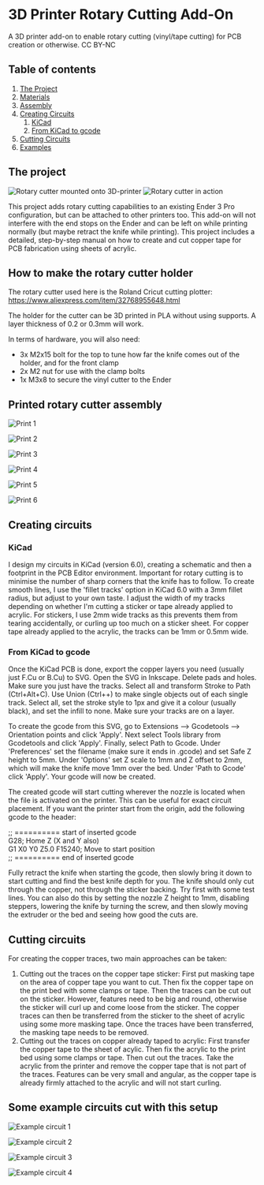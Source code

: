 # 3D Printer Rotary Cutting Add-On

A 3D printer add-on to enable rotary cutting (vinyl/tape cutting) for PCB creation or otherwise.
CC BY-NC

## Table of contents

1. [The Project](#project)
2. [Materials](#materials)
3. [Assembly](#assembly)
4. [Creating Circuits](#circuit_creation)
   1. [KiCad](#kicad)
   2. [From KiCad to gcode](gcode_creation)
5. [Cutting Circuits](#circuit_cutting)
6. [Examples](#examples)

## The project <a name="project"></a>

![Rotary cutter mounted onto 3D-printer](https://github.com/kvriet/3dprinter-rotary-cutting/blob/main/Media/cutter%20on%20machine-1%20small.png?raw=true)
![Rotary cutter in action](https://github.com/kvriet/3dprinter-rotary-cutting/blob/main/Media/cutting%20copper.gif?raw=true)

This project adds rotary cutting capabilities to an existing Ender 3 Pro configuration, but can be attached to other printers too. This add-on will not interfere with the end stops on the Ender and can be left on while printing normally (but maybe retract the knife while printing). This project includes a detailed, step-by-step manual on how to create and cut copper tape for PCB fabrication using sheets of acrylic.

## How to make the rotary cutter holder <a name="materials"></a>

The rotary cutter used here is the Roland Cricut cutting plotter: https://www.aliexpress.com/item/32768955648.html

The holder for the cutter can be 3D printed in PLA without using supports. A layer thickness of 0.2 or 0.3mm will work.

In terms of hardware, you will also need:
- 3x M2x15 bolt for the top to tune how far the knife comes out of the holder, and for the front clamp
- 2x M2 nut for use with the clamp bolts
- 1x M3x8 to secure the vinyl cutter to the Ender

## Printed rotary cutter assembly <a name="assembly"></a>

![Print 1](https://github.com/kvriet/3dprinter-rotary-cutting/blob/main/Media/rotary%20cutter%20print-1.png?raw=true)

![Print 2](https://github.com/kvriet/3dprinter-rotary-cutting/blob/main/Media/rotary%20cutter%20print-2.png?raw=true)

![Print 3](https://github.com/kvriet/3dprinter-rotary-cutting/blob/main/Media/rotary%20cutter%20print-3.png?raw=true)

![Print 4](https://github.com/kvriet/3dprinter-rotary-cutting/blob/main/Media/rotary%20cutter%20print-4.png?raw=true)

![Print 5](https://github.com/kvriet/3dprinter-rotary-cutting/blob/main/Media/rotary%20cutter%20print-5.png?raw=true)

![Print 6](https://github.com/kvriet/3dprinter-rotary-cutting/blob/main/Media/rotary%20cutter%20print-6.png?raw=true)

## Creating circuits <a name="circuit_creation"></a>

### KiCad <a name="kicad"></a>

I design my circuits in KiCad (version 6.0), creating a schematic and then a footprint in the PCB Editor environment. Important for rotary cutting is to minimise the number of sharp corners that the knife has to follow. To create smooth lines, I use the 'fillet tracks' option in KiCad 6.0 with a 3mm fillet radius, but adjust to your own taste. I adjust the width of my tracks depending on whether I'm cutting a sticker or tape already applied to acrylic. For stickers, I use 2mm wide tracks as this prevents them from tearing accidentally, or curling up too much on a sticker sheet. For copper tape already applied to the acrylic, the tracks can be 1mm or 0.5mm wide.

### From KiCad to gcode <a name="gcode_creation"></a>

Once the KiCad PCB is done, export the copper layers you need (usually just F.Cu or B.Cu) to SVG. Open the SVG in Inkscape. Delete pads and holes. Make sure you just have the tracks. Select all and transform Stroke to Path (Ctrl+Alt+C). Use Union (Ctrl++) to make single objects out of each single track. Select all, set the stroke style to 1px and give it a colour (usually black), and set the infill to none. Make sure your tracks are on a layer.

To create the gcode from this SVG, go to Extensions --> Gcodetools --> Orientation points and click 'Apply'. Next select Tools library from Gcodetools and click 'Apply'. Finally, select Path to Gcode. Under 'Preferences' set the filename (make sure it ends in .gcode) and set Safe Z height to 5mm. Under 'Options' set Z scale to 1mm and Z offset to 2mm, which will make the knife move 1mm over the bed. Under 'Path to Gcode' click 'Apply'. Your gcode will now be created.

The created gcode will start cutting wherever the nozzle is located when the file is activated on the printer. This can be useful for exact circuit placement. If you want the printer start from the origin, add the following gcode to the header:

;; ========== start of inserted gcode  
G28; Home Z (X and Y also)  
G1 X0 Y0 Z5.0 F15240; Move to start position  
;; ========== end of inserted gcode

Fully retract the knife when starting the gcode, then slowly bring it down to start cutting and find the best knife depth for you. The knife should only cut through the copper, not through the sticker backing. Try first with some test lines. You can also do this by setting the nozzle Z height to 1mm, disabling steppers, lowering the knife by turning the screw, and then slowly moving the extruder or the bed and seeing how good the cuts are.

## Cutting circuits <a name="circuit_cutting"></a>

For creating the copper traces, two main approaches can be taken:
1. Cutting out the traces on the copper tape sticker: First put masking tape on the area of copper tape you want to cut. Then fix the copper tape on the print bed with some clamps or tape. Then the traces can be cut out on the sticker. However, features need to be big and round, otherwise the sticker will curl up and come loose from the sticker. The copper traces can then be transferred from the sticker to the sheet of acrylic using some more masking tape. Once the traces have been transferred, the masking tape needs to be removed.
2. Cutting out the traces on copper already taped to acrylic: First transfer the copper tape to the sheet of acylic. Then fix the acrylic to the print bed using some clamps or tape. Then cut out the traces. Take the acrylic from the printer and remove the copper tape that is not part of the traces. Features can be very small and angular, as the copper tape is already firmly attached to the acrylic and will not start curling.

## Some example circuits cut with this setup <a name="examples"></a>

![Example circuit 1](https://github.com/kvriet/3dprinter-rotary-cutting/blob/main/Media/example%20circuits-1.png?raw=true)

![Example circuit 2](https://github.com/kvriet/3dprinter-rotary-cutting/blob/main/Media/example%20circuits-2.png?raw=true)

![Example circuit 3](https://github.com/kvriet/3dprinter-rotary-cutting/blob/main/Media/example%20circuits-3.png?raw=true)

![Example circuit 4](https://github.com/kvriet/3dprinter-rotary-cutting/blob/main/Media/example%20circuits-4.png?raw=true)


